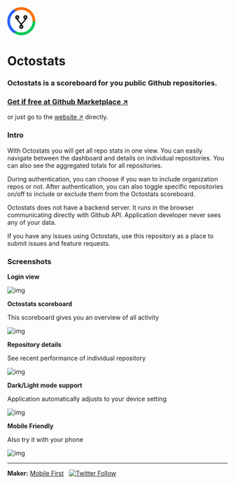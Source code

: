 <img src='./icon.png' alt="Octostats" width="64" />

# Octostats

### Octostats is a scoreboard for you public Github repositories.

### [Get if free at Github Marketplace ↗](https://github.com/marketplace/octostats-scoreboard)

or just go to the [website ↗](https://octostats.netlify.app/) directly.

### Intro

With Octostats you will get all repo stats in one view. You can easily navigate between the dashboard and details
on individual repositories. You can also see the aggregated totals for all repositories.

During authentication, you can choose if you wan to include organization repos or not. After authentication, you
can also toggle specific repositories on/off to include or exclude them from the Octostats scoreboard.

Octostats does not have a backend server. It runs in the browser communicating directly with Github API.
Application developer never sees any of your data.

If you have any issues using Octostats, use this repository as a place to submit issues and feature requests.

### Screenshots

**Login view**

![img](https://marketplace-screenshots.githubusercontent.com/8823/ec313000-492b-11eb-87b0-4bd593912991?auto=webp&format=jpeg&width=1280)

**Octostats scoreboard**

This scoreboard gives you an overview of all activity

![img](https://marketplace-screenshots.githubusercontent.com/8823/184cb100-492c-11eb-930a-bb2435b3e609?auto=webp&format=jpeg&width=1280)

**Repository details**

See recent performance of individual repository

![img](https://marketplace-screenshots.githubusercontent.com/8823/75e0fd80-492c-11eb-9474-c1f94110198e?auto=webp&format=jpeg&width=1280)

**Dark/Light mode support**

Application automatically adjusts to your device setting

![img](https://marketplace-screenshots.githubusercontent.com/8823/8db88180-492c-11eb-99c4-4ce990356202?auto=webp&format=jpeg&width=1280)

**Mobile Friendly**

Also try it with your phone

![img](https://marketplace-screenshots.githubusercontent.com/8823/3f57b280-492d-11eb-9758-eb4a54cf18de?auto=webp&format=jpeg&width=1280)

* * *

**Maker:** [Mobile First](https://mobilefirst.me)  &nbsp;  [![Twitter Follow](https://img.shields.io/twitter/follow/mobilefirstllc?label=follow&style=social)](https://twitter.com/intent/follow?screen_name=mobilefirstllc&tw_p=followbutton)
